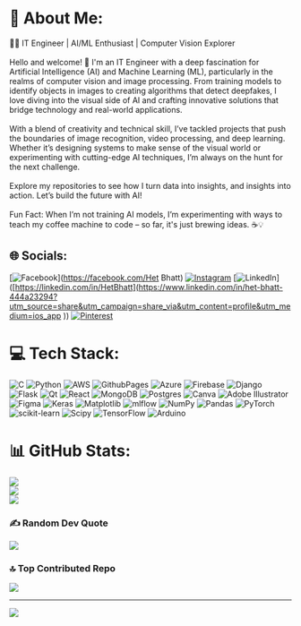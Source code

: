 # 💫 About Me:
👨‍💻 IT Engineer | AI/ML Enthusiast | Computer Vision Explorer<br><br>Hello and welcome! 🚀 I'm an IT Engineer with a deep fascination for Artificial Intelligence (AI) and Machine Learning (ML), particularly in the realms of computer vision and image processing. From training models to identify objects in images to creating algorithms that detect deepfakes, I love diving into the visual side of AI and crafting innovative solutions that bridge technology and real-world applications.<br><br>With a blend of creativity and technical skill, I’ve tackled projects that push the boundaries of image recognition, video processing, and deep learning. Whether it’s designing systems to make sense of the visual world or experimenting with cutting-edge AI techniques, I’m always on the hunt for the next challenge.<br><br>Explore my repositories to see how I turn data into insights, and insights into action. Let’s build the future with AI!<br><br>Fun Fact: When I’m not training AI models, I’m experimenting with ways to teach my coffee machine to code – so far, it's just brewing ideas. ☕💡


## 🌐 Socials:
[![Facebook](https://img.shields.io/badge/Facebook-%231877F2.svg?logo=Facebook&logoColor=white)](https://facebook.com/Het Bhatt) [![Instagram](https://img.shields.io/badge/Instagram-%23E4405F.svg?logo=Instagram&logoColor=white)](https://instagram.com/het.0140) [![LinkedIn](https://img.shields.io/badge/LinkedIn-%230077B5.svg?logo=linkedin&logoColor=white)]([https://linkedin.com/in/HetBhatt](https://www.linkedin.com/in/het-bhatt-444a23294?utm_source=share&utm_campaign=share_via&utm_content=profile&utm_medium=ios_app )) [![Pinterest](https://img.shields.io/badge/Pinterest-%23E60023.svg?logo=Pinterest&logoColor=white)](https://pinterest.com/HetBhatt) 

# 💻 Tech Stack:
![C](https://img.shields.io/badge/c-%2300599C.svg?style=for-the-badge&logo=c&logoColor=white) ![Python](https://img.shields.io/badge/python-3670A0?style=for-the-badge&logo=python&logoColor=ffdd54) ![AWS](https://img.shields.io/badge/AWS-%23FF9900.svg?style=for-the-badge&logo=amazon-aws&logoColor=white) ![GithubPages](https://img.shields.io/badge/github%20pages-121013?style=for-the-badge&logo=github&logoColor=white) ![Azure](https://img.shields.io/badge/azure-%230072C6.svg?style=for-the-badge&logo=microsoftazure&logoColor=white) ![Firebase](https://img.shields.io/badge/firebase-%23039BE5.svg?style=for-the-badge&logo=firebase) ![Django](https://img.shields.io/badge/django-%23092E20.svg?style=for-the-badge&logo=django&logoColor=white) ![Flask](https://img.shields.io/badge/flask-%23000.svg?style=for-the-badge&logo=flask&logoColor=white) ![Qt](https://img.shields.io/badge/Qt-%23217346.svg?style=for-the-badge&logo=Qt&logoColor=white) ![React](https://img.shields.io/badge/react-%2320232a.svg?style=for-the-badge&logo=react&logoColor=%2361DAFB) ![MongoDB](https://img.shields.io/badge/MongoDB-%234ea94b.svg?style=for-the-badge&logo=mongodb&logoColor=white) ![Postgres](https://img.shields.io/badge/postgres-%23316192.svg?style=for-the-badge&logo=postgresql&logoColor=white) ![Canva](https://img.shields.io/badge/Canva-%2300C4CC.svg?style=for-the-badge&logo=Canva&logoColor=white) ![Adobe Illustrator](https://img.shields.io/badge/adobe%20illustrator-%23FF9A00.svg?style=for-the-badge&logo=adobe%20illustrator&logoColor=white) ![Figma](https://img.shields.io/badge/figma-%23F24E1E.svg?style=for-the-badge&logo=figma&logoColor=white) ![Keras](https://img.shields.io/badge/Keras-%23D00000.svg?style=for-the-badge&logo=Keras&logoColor=white) ![Matplotlib](https://img.shields.io/badge/Matplotlib-%23ffffff.svg?style=for-the-badge&logo=Matplotlib&logoColor=black) ![mlflow](https://img.shields.io/badge/mlflow-%23d9ead3.svg?style=for-the-badge&logo=numpy&logoColor=blue) ![NumPy](https://img.shields.io/badge/numpy-%23013243.svg?style=for-the-badge&logo=numpy&logoColor=white) ![Pandas](https://img.shields.io/badge/pandas-%23150458.svg?style=for-the-badge&logo=pandas&logoColor=white) ![PyTorch](https://img.shields.io/badge/PyTorch-%23EE4C2C.svg?style=for-the-badge&logo=PyTorch&logoColor=white) ![scikit-learn](https://img.shields.io/badge/scikit--learn-%23F7931E.svg?style=for-the-badge&logo=scikit-learn&logoColor=white) ![Scipy](https://img.shields.io/badge/SciPy-%230C55A5.svg?style=for-the-badge&logo=scipy&logoColor=%white) ![TensorFlow](https://img.shields.io/badge/TensorFlow-%23FF6F00.svg?style=for-the-badge&logo=TensorFlow&logoColor=white) ![Arduino](https://img.shields.io/badge/-Arduino-00979D?style=for-the-badge&logo=Arduino&logoColor=white)
# 📊 GitHub Stats:
![](https://github-readme-stats.vercel.app/api?username=HB2810&theme=tokyonight&hide_border=false&include_all_commits=false&count_private=false)<br/>
![](https://github-readme-streak-stats.herokuapp.com/?user=HB2810&theme=tokyonight&hide_border=false)<br/>
![](https://github-readme-stats.vercel.app/api/top-langs/?username=HB2810&theme=tokyonight&hide_border=false&include_all_commits=false&count_private=false&layout=compact)

### ✍️ Random Dev Quote
![](https://quotes-github-readme.vercel.app/api?type=horizontal&theme=radical)

### 🔝 Top Contributed Repo
![](https://github-contributor-stats.vercel.app/api?username=HB2810&limit=5&theme=tokyonight&combine_all_yearly_contributions=true)

---
[![](https://visitcount.itsvg.in/api?id=HB2810&icon=0&color=9)](https://visitcount.itsvg.in)

<!-- Proudly created with GPRM ( https://gprm.itsvg.in ) -->
